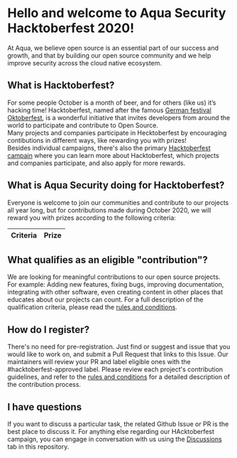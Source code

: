 # Hello and welcome to Aqua Security Hacktoberfest 2020!

At Aqua, we believe open source is an essential part of our success and growth, and that by building our open source community and we help improve security across the cloud native ecosystem.


## What is Hacktoberfest?
For some people October is a month of beer, and for others (like us) it’s hacking time! Hacktoberfest, named after the famous [German festival Oktoberfest](https://en.wikipedia.org/wiki/Oktoberfest), is a wonderful initiative that invites developers from around the world to participate and contribute to Open Source.  
Many projects and companies participate in Hecktoberfest by encouraging contibutions in different ways, like rewarding you with prizes!  
Besides individual campaigns, there's also the primary [Hacktoberfest campain](https://hacktoberfest.digitalocean.com/) where you can learn more about Hacktoberfest, which projects and companies participate, and also apply for more rewards.

## What is Aqua Security doing for Hacktoberfest?
Everyone is welcome to join our communities and contribute to our projects all year long, but for contributions made during October 2020, we will reward you with prizes according to the following criteria:

Criteria | Prize
--- | ---


## What qualifies as an eligible "contribution"?
We are looking for meaningful contributions to our open source projects. For example: Adding new features, fixing bugs, improving documentation, integrating with other software, even creating content in other places that educates about our projects can count.
For a full description of the qualification criteria, please read the [rules and conditions](rules.md).

## How do I register?
There's no need for pre-registration. Just find or suggest and issue that you would like to work on, and submit a Pull Request that links to this Issue. Our maintainers will review your PR and label eligible ones with the #hacktoberfest-approved label. Please review each project's contribution guidelines, and refer to the [rules and conditions](rules.md) for a detailed description of the contribution process.

## I have questions
If you want to discuss a particular task, the related Github Issue or PR is the best place to discuss it.
For anything else regarding our HAcktoberfest campaign, you can engage in conversation with us using the [Discussions](http://) tab in this repository.
